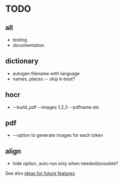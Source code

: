 TODO
====

all
---
*	testing
*	documentation

dictionary
----------
*	autogen filename with language
*	names, places -- skip k-best?

hocr
----
*	--build_pdf --images 1,2,3 --pdfname etc

pdf
---
*	--option to generate images for each token

align
-----
*	hide option, auto-run only when needed/possible?

See also [ideas for future features](FUTURE.md)